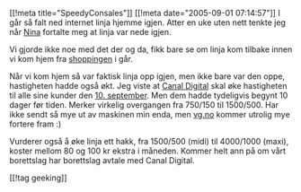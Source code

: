 [[!meta  title="SpeedyConsales"]]
[[!meta  date="2005-09-01 07:14:57"]]
I går så falt ned internet linja hjemme igjen. Atter en uke uten nett tenkte jeg når <a href="http://nenia.slaskdot.org">Nina</a> fortalte meg at linja var nede igjen.

Vi gjorde ikke noe med det der og da, fikk bare se om linja kom tilbake innen vi kom hjem fra <a href="http://pjatt.net/2005/08/31/shopping/">shoppingen</a> i går.

Når vi kom hjem så var faktisk linja opp igjen, men ikke bare var den oppe, hastigheten hadde også økt. Jeg viste at <a href="http://www.canaldigital.no">Canal Digital</a> skal øke hastigheten til alle sine kunder den <a href="http://www.canaldigital.no/templates/generalarticle____6539.aspx">10. september</a>. Men dem hadde tydeligvis begynt 10 dager før tiden. Merker virkelig overgangen fra 750/150 til 1500/500. Har ikke sendt så mye ut av maskinen min enda, men <a href="http://www.vg.no">vg.no</a> kommer utrolig mye fortere fram :)

Vurderer også å øke linja ett hakk, fra 1500/500 (midi) til 4000/1000 (maxi), koster mellom 80 og 100 kr ekstra i måneden. Kommer helt ann på om vårt borettslag har borettslag avtale med Canal Digital.

[[!tag  geeking]]
